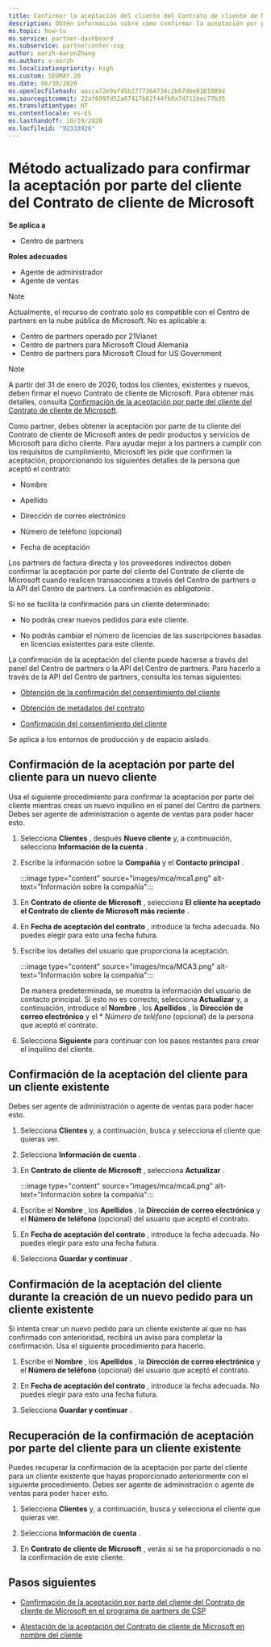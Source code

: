 ```yaml
---
title: Confirmar la aceptación del cliente del Contrato de cliente de Microsoft
description: Obtén información sobre cómo confirmar la aceptación por parte del cliente del Contrato de cliente de Microsoft. Puede ser necesario para hacer pedidos de productos y servicios de Microsoft para los clientes.
ms.topic: how-to
ms.service: partner-dashboard
ms.subservice: partnercenter-csp
author: aarzh-AaronZhang
ms.author: v-aarzh
ms.localizationpriority: high
ms.custom: SEOMAY.20
ms.date: 06/30/2020
ms.openlocfilehash: aacca72e9af45b2777364734c2b07dbe8101989d
ms.sourcegitcommit: 22af0997d52a87417b62f44fb0a7d711bec77b35
ms.translationtype: HT
ms.contentlocale: es-ES
ms.lasthandoff: 10/19/2020
ms.locfileid: "92333926"
---
```

# <a name="updated-method-to-confirm-customer-acceptance-of-the-microsoft-customer-agreement"></a>Método actualizado para confirmar la aceptación por parte del cliente del Contrato de cliente de Microsoft

**Se aplica a**

-  Centro de partners

**Roles adecuados**

- Agente de administrador
- Agente de ventas

> [!NOTE]
> Actualmente, el recurso de contrato solo es compatible con el Centro de partners en la nube pública de Microsoft. No es aplicable a:
> * Centro de partners operado por 21Vianet
> * Centro de partners para Microsoft Cloud Alemania
> * Centro de partners para Microsoft Cloud for US Government

>[!NOTE]
>A partir del 31 de enero de 2020, todos los clientes, existentes y nuevos, deben firmar el nuevo Contrato de cliente de Microsoft. Para obtener más detalles, consulta [Confirmación de la aceptación por parte del cliente del Contrato de cliente de Microsoft](confirm-customer-agreement.md).

Como partner, debes obtener la aceptación por parte de tu cliente del Contrato de cliente de Microsoft antes de pedir productos y servicios de Microsoft para dicho cliente. Para ayudar mejor a los partners a cumplir con los requisitos de cumplimiento, Microsoft les pide que confirmen la aceptación, proporcionando los siguientes detalles de la persona que aceptó el contrato:

- Nombre

- Apellido

- Dirección de correo electrónico

- Número de teléfono (opcional)

- Fecha de aceptación

Los partners de factura directa y los proveedores indirectos deben confirmar la aceptación por parte del cliente del Contrato de cliente de Microsoft cuando realicen transacciones a través del Centro de partners o la API del Centro de partners. La confirmación es *obligatoria* .

Si no se facilita la confirmación para un cliente determinado:

- No podrás crear nuevos pedidos para este cliente.

- No podrás cambiar el número de licencias de las suscripciones basadas en licencias existentes para este cliente.

La confirmación de la aceptación del cliente puede hacerse a través del panel del Centro de partners o la API del Centro de partners. Para hacerlo a través de la API del Centro de partners, consulta los temas siguientes:

- [Obtención de la confirmación del consentimiento del cliente](/partner-center/develop/get-confirmation-of-customer-consent)

- [Obtención de metadatos del contrato](/partner-center/develop/get-agreement-metadata)

- [Confirmación del consentimiento del cliente](/partner-center/develop/confirm-customer-consent)

Se aplica a los entornos de producción y de espacio aislado.

## <a name="confirm-customer-acceptance-for-a-new-customer"></a>Confirmación de la aceptación por parte del cliente para un nuevo cliente

Usa el siguiente procedimiento para confirmar la aceptación por parte del cliente mientras creas un nuevo inquilino en el panel del Centro de partners. Debes ser agente de administración o agente de ventas para poder hacer esto.

1. Selecciona **Clientes** , después **Nuevo cliente** y, a continuación, selecciona **Información de la cuenta** .

2. Escribe la información sobre la **Compañía** y el **Contacto principal** .

   :::image type="content" source="images/mca/mca1.png" alt-text="Información sobre la compañía":::

3. En **Contrato de cliente de Microsoft** , selecciona **El cliente ha aceptado el Contrato de cliente de Microsoft más reciente** .

4. En **Fecha de aceptación del contrato** , introduce la fecha adecuada. No puedes elegir para esto una fecha futura.

5. Escribe los detalles del usuario que proporciona la aceptación.

   :::image type="content" source="images/mca/MCA3.png" alt-text="Información sobre la compañía":::

   De manera predeterminada, se muestra la información del usuario de contacto principal. Si esto no es correcto, selecciona **Actualizar** y, a continuación, introduce el **Nombre** , los **Apellidos** , la **Dirección de correo electrónico** y el * *Número de teléfono* (opcional) de la persona que aceptó el contrato.

6. Selecciona **Siguiente** para continuar con los pasos restantes para crear el inquilino del cliente.

## <a name="confirm-customer-acceptance-for-an-existing-customer"></a>Confirmación de la aceptación del cliente para un cliente existente

Debes ser agente de administración o agente de ventas para poder hacer esto.

1. Selecciona **Clientes** y, a continuación, busca y selecciona el cliente que quieras ver.

2. Selecciona **Información de cuenta** .

3. En **Contrato de cliente de Microsoft** , selecciona **Actualizar** .

   :::image type="content" source="images/mca/mca4.png" alt-text="Información sobre la compañía":::

4. Escribe el **Nombre** , los **Apellidos** , la **Dirección de correo electrónico** y el **Número de teléfono** (opcional) del usuario que aceptó el contrato.

5. En **Fecha de aceptación del contrato** , introduce la fecha adecuada. No puedes elegir para esto una fecha futura.

6. Selecciona **Guardar y continuar** .

## <a name="confirm-customer-acceptance-while-creating-new-order-for-an-existing-customer"></a>Confirmación de la aceptación del cliente durante la creación de un nuevo pedido para un cliente existente

Si intenta crear un nuevo pedido para un cliente existente al que no has confirmado con anterioridad, recibirá un aviso para completar la confirmación. Usa el siguiente procedimiento para hacerlo.

1. Escribe el **Nombre** , los **Apellidos** , la **Dirección de correo electrónico** y el **Número de teléfono** (opcional) del usuario que aceptó el contrato.

2. En **Fecha de aceptación del contrato** , introduce la fecha adecuada. No puedes elegir para esto una fecha futura.

3. Selecciona **Guardar y continuar** .

## <a name="retrieve-confirmation-of-customer-acceptance-for-an-existing-customer"></a>Recuperación de la confirmación de aceptación por parte del cliente para un cliente existente

Puedes recuperar la confirmación de la aceptación por parte del cliente para un cliente existente que hayas proporcionado anteriormente con el siguiente procedimiento. Debes ser agente de administración o agente de ventas para poder hacer esto.

1. Selecciona **Clientes** y, a continuación, busca y selecciona el cliente que quieras ver.

2. Selecciona **Información de cuenta** .

3. En **Contrato de cliente de Microsoft** , verás si se ha proporcionado o no la confirmación de este cliente.

## <a name="next-steps"></a>Pasos siguientes

- [Confirmación de la aceptación por parte del cliente del Contrato de cliente de Microsoft en el programa de partners de CSP](confirm-customer-agreement.md)

- [Atestación de la aceptación del Contrato de cliente de Microsoft en nombre del cliente](attest-acceptance-customer-agreement.md)
